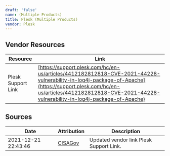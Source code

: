 ```yaml
---
draft: 'false'
name: (Multiple Products)
title: Plesk (Multiple Products)
vendor: Plesk
---
```


## Vendor Resources
| Resource | Link |
| --- | --- |
| Plesk Support Link | [https://support.plesk.com/hc/en-us/articles/4412182812818-CVE-2021-44228-vulnerability-in-log4j-package-of-Apache](https://support.plesk.com/hc/en-us/articles/4412182812818-CVE-2021-44228-vulnerability-in-log4j-package-of-Apache) |



## Sources
| Date | Attribution | Description |
| --- | --- | --- |
| 2021-12-21 22:43:46 | [CISAGov](https://raw.githubusercontent.com/cisagov/log4j-affected-db/develop/README.md) | Updated vendor link Plesk Support Link.  |
